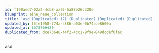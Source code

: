 ```yaml
---
id: f190aed7-02a2-4cb8-aa9b-6a88e26c320e
blueprint: eine_neue_collection
title: 'asd (Duplicated) (2) (Duplicated) (Duplicated) (Duplicated)'
updated_by: f5fe1958-774a-4886-a03e-0b74ece8600a
updated_at: 1675709429
duplicated_from: dce73648-f4f2-4cc1-9f9e-849dcdef0fac
---
```

asd